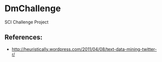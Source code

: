 DmChallenge
===========

SCI Challenge Project


References:
-----------
* http://heuristically.wordpress.com/2011/04/08/text-data-mining-twitter-r/

